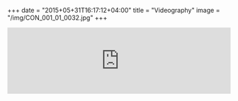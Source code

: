 +++
date = "2015+05+31T16:17:12+04:00"
title = "Videography"
image = "/img/CON_001_01_0032.jpg"
+++

<iframe width="100%" height="" src="https://www.youtube.com/embed/iisfj-ms6v0" frameborder="0" allowfullscreen></iframe>
